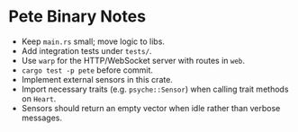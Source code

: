 # Pete Binary Notes
- Keep `main.rs` small; move logic to libs.
- Add integration tests under `tests/`.
- Use `warp` for the HTTP/WebSocket server with routes in `web`.
- `cargo test -p pete` before commit.
- Implement external sensors in this crate.
- Import necessary traits (e.g. `psyche::Sensor`) when calling trait methods on
  `Heart`.
- Sensors should return an empty vector when idle rather than verbose messages.
